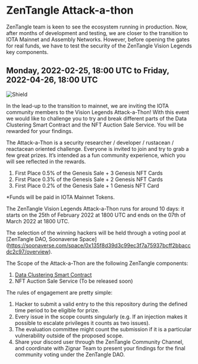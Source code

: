 # ZenTangle Attack-a-thon
ZenTangle team is keen to see the ecosystem running in production. Now, after months of development and testing, we are closer to the transition to IOTA Mainnet and Assembly Networks. However, before opening the gates for real funds, we have to test the security of the ZenTangle Vision Legends key components.

## Monday, 2022-02-25, 18:00 UTC to Friday, 2022-04-26, 18:00 UTC

![Shield](https://user-images.githubusercontent.com/51343893/154163150-34e0d0d0-cb72-48da-9fac-aed98311bfb6.png)

In the lead-up to the transition to mainnet, we are inviting the IOTA community members to the Vision Legends Attack-a-Thon! With this event we would like to challenge you to try and break different parts of the Data Clustering Smart Contract and the NFT Auction Sale Service. You will be rewarded for your findings.

The Attack-a-Thon is a security researcher / developer / rustacean / reactacean oriented challenge. Everyone is invited to join and try to grab a few great prizes. It’s intended as a fun community experience, which you will see reflected in the rewards.

1. First Place 0.5% of the Genesis Sale + 3 Genesis NFT Cards
1. First Place 0.3% of the Genesis Sale + 2 Genesis NFT Cards
1. First Place 0.2% of the Genesis Sale + 1 Genesis NFT Card

*Funds will be paid in IOTA Mainnet Tokens.

The ZenTangle Vision Legends Attack-a-Thon runs for around 10 days: it starts on the 25th of February 2022 at 1800 UTC and ends on the 07th of March 2022 at 1800 UTC.

The selection of the winning hackers will be held through a voting pool at [ZenTangle DAO, Soonaverse Space] (https://soonaverse.com/space/0x135f8d39d3c99ec3f7a75937bcff2bbaccdc2c97/overview).

The Scope of the Attack-a-Thon are the following ZenTangle components:
1. [Data Clustering Smart Contract](https://github.com/zignartech/zentangle-wasp)
1. NFT Auction Sale Service (To be released soon)

The rules of engagement are pretty simple:
1. Hacker to submit a valid entry to the this repository during the defined time period to be eligible for prize.
1. Every issue in the scope counts singularly (e.g. If an injection makes it possible to escalate privileges it counts as two issues).
1. The evaluation committee might count the submission if it is a particular vulnerability outside of the proposed scope.
1. Share your discord user through the ZenTangle Community Channel, and coordinate with Zignar Team to present your findings for the final community voting under the ZenTangle DAO. 
